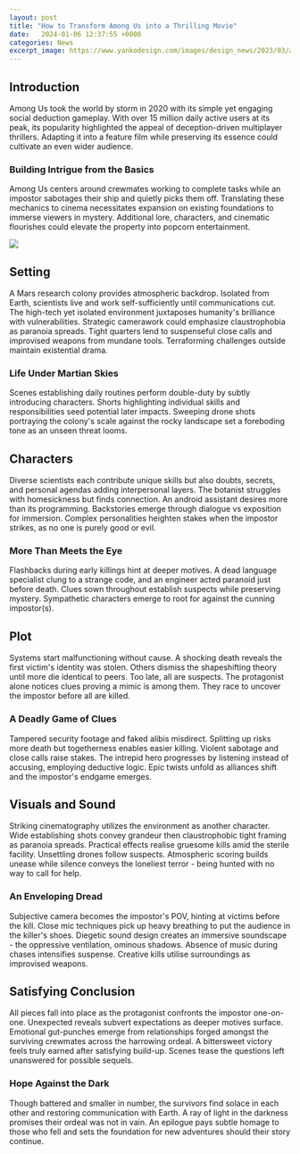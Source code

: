```yaml
---
layout: post
title: "How to Transform Among Us into a Thrilling Movie"
date:   2024-01-06 12:37:55 +0000
categories: News
excerpt_image: https://www.yankodesign.com/images/design_news/2023/03/auto-draft/lego_ideas_among_us_10.jpg
---
```

## Introduction 

Among Us took the world by storm in 2020 with its simple yet engaging social deduction gameplay. With over 15 million daily active users at its peak, its popularity highlighted the appeal of deception-driven multiplayer thrillers. Adapting it into a feature film while preserving its essence could cultivate an even wider audience. 

### Building Intrigue from the Basics

Among Us centers around crewmates working to complete tasks while an impostor sabotages their ship and quietly picks them off. Translating these mechanics to cinema necessitates expansion on existing foundations to immerse viewers in mystery. Additional lore, characters, and cinematic flourishes could elevate the property into popcorn entertainment.


![](https://www.yankodesign.com/images/design_news/2023/03/auto-draft/lego_ideas_among_us_10.jpg)
## Setting

A Mars research colony provides atmospheric backdrop. Isolated from Earth, scientists live and work self-sufficiently until communications cut. The high-tech yet isolated environment juxtaposes humanity's brilliance with vulnerabilities. Strategic camerawork could emphasize claustrophobia as paranoia spreads. Tight quarters lend to suspenseful close calls and improvised weapons from mundane tools. Terraforming challenges outside maintain existential drama.

### Life Under Martian Skies 

Scenes establishing daily routines perform double-duty by subtly introducing characters. Shorts highlighting individual skills and responsibilities seed potential later impacts. Sweeping drone shots portraying the colony's scale against the rocky landscape set a foreboding tone as an unseen threat looms.

## Characters

Diverse scientists each contribute unique skills but also doubts, secrets, and personal agendas adding interpersonal layers. The botanist struggles with homesickness but finds connection. An android assistant desires more than its programming. Backstories emerge through dialogue vs exposition for immersion. Complex personalities heighten stakes when the impostor strikes, as no one is purely good or evil. 

### More Than Meets the Eye

Flashbacks during early killings hint at deeper motives. A dead language specialist clung to a strange code, and an engineer acted paranoid just before death. Clues sown throughout establish suspects while preserving mystery. Sympathetic characters emerge to root for against the cunning impostor(s).

## Plot 

Systems start malfunctioning without cause. A shocking death reveals the first victim's identity was stolen. Others dismiss the shapeshifting theory until more die identical to peers. Too late, all are suspects. The protagonist alone notices clues proving a mimic is among them. They race to uncover the impostor before all are killed.   

### A Deadly Game of Clues

Tampered security footage and faked alibis misdirect. Splitting up risks more death but togetherness enables easier killing. Violent sabotage and close calls raise stakes. The intrepid hero progresses by listening instead of accusing, employing deductive logic. Epic twists unfold as alliances shift and the impostor's endgame emerges.

## Visuals and Sound  

Striking cinematography utilizes the environment as another character. Wide establishing shots convey grandeur then claustrophobic tight framing as paranoia spreads. Practical effects realise gruesome kills amid the sterile facility. Unsettling drones follow suspects. Atmospheric scoring builds unease while silence conveys the loneliest terror - being hunted with no way to call for help.

### An Enveloping Dread

Subjective camera becomes the impostor's POV, hinting at victims before the kill. Close mic techniques pick up heavy breathing to put the audience in the killer's shoes. Diegetic sound design creates an immersive soundscape - the oppressive ventilation, ominous shadows. Absence of music during chases intensifies suspense. Creative kills utilise surroundings as improvised weapons.

## Satisfying Conclusion

All pieces fall into place as the protagonist confronts the impostor one-on-one. Unexpected reveals subvert expectations as deeper motives surface. Emotional gut-punches emerge from relationships forged amongst the surviving crewmates across the harrowing ordeal. A bittersweet victory feels truly earned after satisfying build-up. Scenes tease the questions left unanswered for possible sequels.

### Hope Against the Dark

Though battered and smaller in number, the survivors find solace in each other and restoring communication with Earth. A ray of light in the darkness promises their ordeal was not in vain. An epilogue pays subtle homage to those who fell and sets the foundation for new adventures should their story continue.